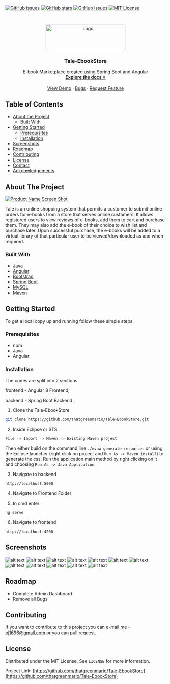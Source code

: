 




<a href="https://github.com/thatgreenmario/Tale-EbookStore/issues"><img alt="GitHub issues" src="https://img.shields.io/badge/Commits-136-brightgreen"></a>
<a href="https://github.com/thatgreenmario/Tale-EbookStore/stargazers"><img alt="GitHub stars" src="https://img.shields.io/github/stars/thatgreenmario/Tale-EbookStore"></a>
<a href="https://github.com/thatgreenmario/Tale-EbookStore/issues"><img alt="GitHub issues" src="https://img.shields.io/github/issues/thatgreenmario/Tale-EbookStore"></a>
[![MIT License][license-shield]][license-url]




<!-- PROJECT LOGO -->
<br />
<p align="center">
  <a href="https://github.com/thatgreenmario/Tale-EbookStore">
    <img src="Screenshots/logo.png" alt="Logo" width="250" height="80">
  </a>

  <h3 align="center">Tale-EbookStore</h3>

  <p align="center">
    E-book Marketplace created using Spring Boot and Angular
    <br />
    <a href="https://github.com/thatgreenmario/Tale-EbookStore"><strong>Explore the docs »</strong></a>
    <br />
    <br />
    <a href="https://github.com/thatgreenmario/Tale-EbookStore">View Demo</a>
    ·
    <a href="https://github.com/thatgreenmario/Tale-EbookStore/issues">Bugs</a>
    ·
    <a href="https://github.com/thatgreenmario/Tale-EbookStore/issues">Request Feature</a>
  </p>
</p>



<!-- TABLE OF CONTENTS -->
## Table of Contents

* [About the Project](#about-the-project)
  * [Built With](#built-with)
* [Getting Started](#getting-started)
  * [Prerequisites](#prerequisites)
  * [Installation](#installation)
* [Screenshots](#usage)
* [Roadmap](#roadmap)
* [Contributing](#contributing)
* [License](#license)
* [Contact](#contact)
* [Acknowledgements](#acknowledgements)



<!-- ABOUT THE PROJECT -->
## About The Project

[![Product Name Screen Shot][product-screenshot]](https://example.com)

Tale is an online shopping system that permits a customer to submit online
orders for e-books from a store that serves online customers. It allows
registered users to view reviews of e-books, add them to cart and purchase
them. They may also add the e-book of their choice to wish list and purchase
later. Upon successful purchase, the e-books will be added to a virtual
library of that particular user to be viewed/downloaded as and when
required.

### Built With

* [Java](https://www.oracle.com/technetwork/java/javase/overview/index.html)
* [Angular](https://angular.io/)
* [Bootstrap](https://getbootstrap.com/)
* [Spring Boot](https://spring.io/)
* [MySQL](https://www.mysql.com/)
* [Maven](https://maven.apache.org/)





<!-- GETTING STARTED -->
## Getting Started

To get a local copy up and running follow these simple steps.

### Prerequisites

* npm
* Java
* Angular 

### Installation

The codes are split into 2 sections.

frontend - Angular 8 Frontend,

backend - Spring Boot Backend ,


 
1. Clone the Tale-EbookStore
```sh
git clone https://github.com/thatgreenmario/Tale-EbookStore.git
```
2. Inside Eclipse or STS
```sh
File -> Import -> Maven -> Existing Maven project
```

Then either build on the command line `./mvnw generate-resources` or using the Eclipse launcher (right click on project and `Run As -> Maven install`) to generate the css. Run the application main method by right clicking on it and choosing `Run As -> Java Application`.

3. Navigate to backend
```sh
http://localhost:5000
```

4. Navigate to Frontend Folder

5. In cmd enter
```sh
ng serve
```
6. Navigate to frontend
```sh
http://localhost:4200
```


<!-- USAGE EXAMPLES -->
## Screenshots

![alt text](Screenshots/Screenshot%20(2).png)
![alt text](Screenshots/project.png)
![alt text](Screenshots/Screenshot%20(9).png)
![alt text](Screenshots/Screenshot%20(13).png)
![alt text](Screenshots/Screenshot%20(15).png)
![alt text](Screenshots/Screenshot%20(17).png)
![alt text](Screenshots/Screenshot%20(18).png)
![alt text](Screenshots/Screenshot%20(29).png)
![alt text](Screenshots/Screenshot%20(30).png)
![alt text](Screenshots/Screenshot%20(31).png)
![alt text](Screenshots/Screenshot%20(33).png)
![alt text](Screenshots/Screenshot%20(34).png)
<!-- ROADMAP -->
## Roadmap

* Complete Admin Dashboard
* Remove all Bugs



<!-- CONTRIBUTING -->
## Contributing

If you want to contribute to this project you can e-mail me - oj1696@gmail.com or you can pull request.



<!-- LICENSE -->
## License

Distributed under the MIT License. See `LICENSE` for more information.





Project Link: [https://github.com/thatgreenmario/Tale-EbookStore](https://github.com/thatgreenmario/Tale-EbookStore)






<!-- MARKDOWN LINKS & IMAGES -->
<!-- https://www.markdownguide.org/basic-syntax/#reference-style-links -->
[contributors-shield]: https://img.shields.io/badge/Contributers-4-brightgreen
[contributors-url]: https://github.com/thatgreenmario/Tale-EbookStore/graphs/contributors
[forks-shield]: https://img.shields.io/badge/Commits-136-brightgreen
[forks-url]: https://github.com/thatgreenmario/Tale-EbookStore/network/members
[stars-shield]: https://img.shields.io/github/stars/thatgreenmario/Tale-EbookStore
[stars-url]: https://github.com/thatgreenmario/Tale-EbookStore/stargazers
[issues-shield]: https://img.shields.io/github/issues/othneildrew/Best-README-Template.svg?style=flat-square
[issues-url]: https://github.com/thatgreenmario/Tale-EbookStore/issues
[license-shield]: https://img.shields.io/github/license/othneildrew/Best-README-Template.svg?style=flat-square
[license-url]: https://github.com/thatgreenmario/Tale-EbookStore/blob/master/LICENSE
[linkedin-shield]: https://img.shields.io/badge/-LinkedIn-black.svg?style=flat-square&logo=linkedin&colorB=555
[linkedin-url]: https://www.linkedin.com/in/omkar-jadhav-521a23104/
[product-screenshot]: Screenshots/project.png
